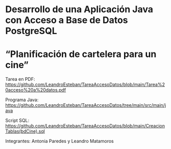 # Desarrollo de una Aplicación Java con Acceso a Base de Datos PostgreSQL #
# “Planificación de cartelera para un cine” #
Tarea en PDF:
https://github.com/LeandroEsteban/TareaAccesoDatos/blob/main/Tarea%20acceso%20a%20datos.pdf

Programa Java:
https://github.com/LeandroEsteban/TareaAccesoDatos/tree/main/src/main/java

Script SQL:
https://github.com/LeandroEsteban/TareaAccesoDatos/blob/main/CreacionTablas(bdCine).sql

Integrantes: Antonia Paredes y Leandro Matamoros
